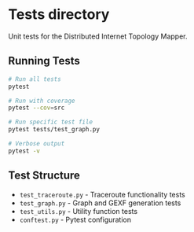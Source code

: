 # Tests directory

Unit tests for the Distributed Internet Topology Mapper.

## Running Tests

```bash
# Run all tests
pytest

# Run with coverage
pytest --cov=src

# Run specific test file
pytest tests/test_graph.py

# Verbose output
pytest -v
```

## Test Structure

- `test_traceroute.py` - Traceroute functionality tests
- `test_graph.py` - Graph and GEXF generation tests
- `test_utils.py` - Utility function tests
- `conftest.py` - Pytest configuration
